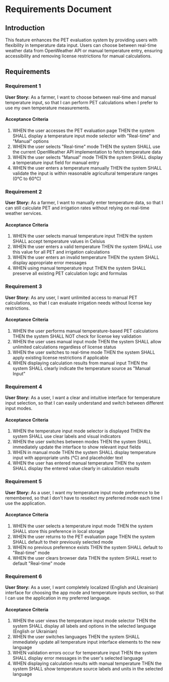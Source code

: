 # Requirements Document

## Introduction

This feature enhances the PET evaluation system by providing users with flexibility in temperature data input. Users can choose between real-time weather data from OpenWeather API or manual temperature entry, ensuring accessibility and removing license restrictions for manual calculations.

## Requirements

### Requirement 1

**User Story:** As a farmer, I want to choose between real-time and manual temperature input, so that I can perform PET calculations when I prefer to use my own temperature measurements.

#### Acceptance Criteria

1. WHEN the user accesses the PET evaluation page THEN the system SHALL display a temperature input mode selector with "Real-time" and "Manual" options
2. WHEN the user selects "Real-time" mode THEN the system SHALL use the current OpenWeather API implementation to fetch temperature data
3. WHEN the user selects "Manual" mode THEN the system SHALL display a temperature input field for manual entry
4. WHEN the user enters a temperature manually THEN the system SHALL validate the input is within reasonable agricultural temperature ranges (0°C to 60°C)

### Requirement 2

**User Story:** As a farmer, I want to manually enter temperature data, so that I can still calculate PET and irrigation rates without relying on real-time weather services.

#### Acceptance Criteria

1. WHEN the user selects manual temperature input THEN the system SHALL accept temperature values in Celsius
2. WHEN the user enters a valid temperature THEN the system SHALL use this value for all PET and irrigation calculations
3. WHEN the user enters an invalid temperature THEN the system SHALL display appropriate error messages
4. WHEN using manual temperature input THEN the system SHALL preserve all existing PET calculation logic and formulas

### Requirement 3

**User Story:** As any user, I want unlimited access to manual PET calculations, so that I can evaluate irrigation needs without license key restrictions.

#### Acceptance Criteria

1. WHEN the user performs manual temperature-based PET calculations THEN the system SHALL NOT check for license key validation
2. WHEN the user uses manual input mode THEN the system SHALL allow unlimited calculations regardless of license status
3. WHEN the user switches to real-time mode THEN the system SHALL apply existing license restrictions if applicable
4. WHEN displaying calculation results from manual input THEN the system SHALL clearly indicate the temperature source as "Manual Input"

### Requirement 4

**User Story:** As a user, I want a clear and intuitive interface for temperature input selection, so that I can easily understand and switch between different input modes.

#### Acceptance Criteria

1. WHEN the temperature input mode selector is displayed THEN the system SHALL use clear labels and visual indicators
2. WHEN the user switches between modes THEN the system SHALL immediately update the interface to show relevant input fields
3. WHEN in manual mode THEN the system SHALL display temperature input with appropriate units (°C) and placeholder text
4. WHEN the user has entered manual temperature THEN the system SHALL display the entered value clearly in calculation results

### Requirement 5

**User Story:** As a user, I want my temperature input mode preference to be remembered, so that I don't have to reselect my preferred mode each time I use the application.

#### Acceptance Criteria

1. WHEN the user selects a temperature input mode THEN the system SHALL store this preference in local storage
2. WHEN the user returns to the PET evaluation page THEN the system SHALL default to their previously selected mode
3. WHEN no previous preference exists THEN the system SHALL default to "Real-time" mode
4. WHEN the user clears browser data THEN the system SHALL reset to default "Real-time" mode


### Requirement 6

**User Story:** As a user, I want completely localized (English and Ukrainian) interface for choosing the app mode and temperature inputs section, so that I can use the application in my preferred language.

#### Acceptance Criteria

1. WHEN the user views the temperature input mode selector THEN the system SHALL display all labels and options in the selected language (English or Ukrainian)
2. WHEN the user switches languages THEN the system SHALL immediately update all temperature input interface elements to the new language
3. WHEN validation errors occur for temperature input THEN the system SHALL display error messages in the user's selected language
4. WHEN displaying calculation results with manual temperature THEN the system SHALL show temperature source labels and units in the selected language
